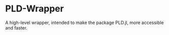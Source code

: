# PLD-Wrapper
A high-level wrapper, intended to make the package PLD.jl, more accessible and faster.
